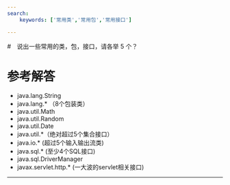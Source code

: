```yaml
---
search:
    keywords: ['常用类','常用包','常用接口']

---
```




#　说出一些常用的类，包，接口，请各举 5 个？

# 参考解答

* java.lang.String
* java.lang.* （8个包装类）
* java.util.Math
* java.util.Random
* java.util.Date
* java.util.*（绝对超过5个集合接口）
* java.io.* (超过5个输入输出流类)
* java.sql.* (至少4个SQL接口)
* java.sql.DriverManager
* javax.servlet.http.* (一大波的servlet相关接口)
---